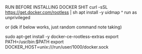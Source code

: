 RUN BEFORE INSTALLING DOCKER SHIT
curl -sSL https://get.docker.com/rootless | sh
apt install -y uidmap
^ run as unprivileged

or (idk if below works, just random command note taking)

sudo apt-get install -y docker-ce-rootless-extras
export PATH=/usr/bin:$PATH
export DOCKER_HOST=unix:///run/user/1000/docker.sock
